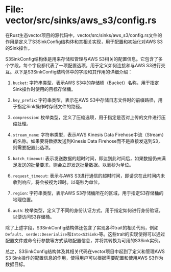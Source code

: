 # File: vector/src/sinks/aws_s3/config.rs

在Rust生态vector项目的源代码中，vector/src/sinks/aws_s3/config.rs文件的作用是定义了S3SinkConfig结构体和其相关实现，用于配置和初始化对AWS S3的Sink操作。

S3SinkConfig结构体是用来存储和管理与AWS S3相关的配置信息。它包含了多个字段，每个字段都代表了一项配置选项，用于定义如何连接和与AWS S3进行交互。以下是S3SinkConfig结构体中的字段和其作用的详细介绍：

1. `bucket`: 字符串类型，表示AWS S3中的存储桶（Bucket）名称，用于指定Sink操作时使用的目标存储桶。

2. `key_prefix`: 字符串类型，表示在AWS S3中存储日志文件时的前缀路径，用于指定Sink操作时存储文件的路径。

3. `compression`: 枚举类型，定义了压缩选项，用于指定是否对上传的文件进行压缩处理。

4. `stream_name`: 字符串类型，表示AWS Kinesis Data Firehose中流（Stream）的名称。如果要将数据发送到Kinesis Data Firehose而不是直接发送到S3，则需要配置此选项。

5. `batch_timeout`: 表示发送数据的超时时间，即达到此时间后，如果数据仍未满足发送的批量要求，则会立即发送批量数据。以毫秒为单位。

6. `request_timeout`: 表示与AWS S3进行通信的超时时间，即请求在此时间内未收到响应，将会被视为超时。以毫秒为单位。

7. `region`: 字符串类型，表示AWS S3存储桶所在的区域，用于指定S3存储桶的地理位置。

8. `auth`: 枚举类型，定义了不同的身份认证方式，用于指定如何进行身份验证，以便访问S3存储桶。

除了上述字段，S3SinkConfig结构体还包含了实现各种trait的相关代码，例如`Default`、`serde::Deserialize`和`Into<S3Sink>`等。这些trait的实现使得可以通过配置文件或命令行参数等方式读取配置信息，并将其转换为可用的S3Sink实例。

总之，S3SinkConfig结构体及其相关代码在vector项目中起到了定义和管理AWS S3 Sink操作的配置信息的作用，使得用户可以根据需要配置和使用AWS S3作为数据目标。

